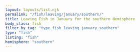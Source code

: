 ```yaml
---
layout: layouts/list.njk
permalink: "/fish/leaving/january/southern/"
title: Leaving Fish in January for the southern Hemisphere
body_class: fish
filter_by_tag: "type_fish_leaving_january_southern"
type: "fish"
listing: "fish"
hemisphere: "southern"
---
```

